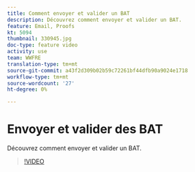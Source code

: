 ```yaml
---
title: Comment envoyer et valider un BAT
description: Découvrez comment envoyer et valider un BAT.
feature: Email, Proofs
kt: 5094
thumbnail: 330945.jpg
doc-type: feature video
activity: use
team: WWFRE
translation-type: tm+mt
source-git-commit: a43f2d309b02b59c72261bf44dfb90a9024e1718
workflow-type: tm+mt
source-wordcount: '27'
ht-degree: 0%

---
```



# Envoyer et valider des BAT

Découvrez comment envoyer et valider un BAT.

>[!VIDEO](https://video.tv.adobe.com/v/330945)
